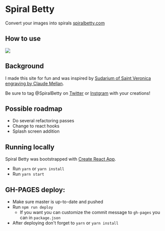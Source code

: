 # Spiral Betty
Convert your images into spirals 
[spiralbetty.com](spiralbetty.com)

## How to use
![](https://github.com/shalanah/spiral-betty/blob/master/public/assets/imgs/how-to.png?raw=true")

## Background
I made this site for fun and was inspired by [Sudarium of Saint Veronica engraving by Claude Mellan](https://commons.wikimedia.org/wiki/File:Claude_Mellan_-_Face_of_Christ_-_WGA14764.jpg).

Be sure to tag @SpiralBetty on [Twitter](https://twitter.com/spiralbetty) or [Instgram](https://www.instagram.com/spiralbetty/) with your creations!


## Possible roadmap
- Do several refactoring passes
- Change to react hooks
- Splash screen addition

## Running locally
Spiral Betty was bootstrapped with [Create React App](https://github.com/facebookincubator/create-react-app).

- Run `yarn` or `yarn install`
- Run `yarn start`

## GH-PAGES deploy:
- Make sure master is up-to-date and pushed
- Run `npm run deploy`
  - If you want you can customize the commit message to `gh-pages` you can in `package.json`
- After deploying don't forget to `yarn` or `yarn install`



